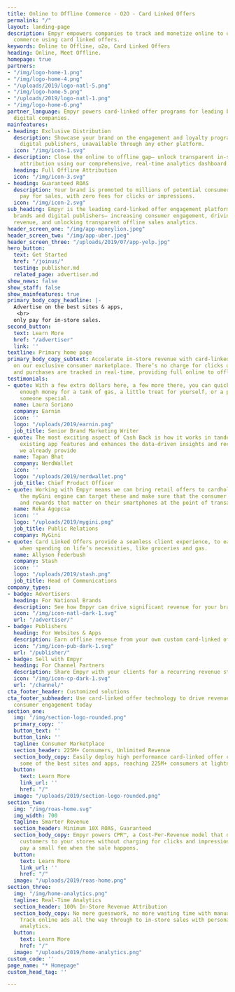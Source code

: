 ```yaml
---
title: Online to Offline Commerce - O2O - Card Linked Offers
permalink: "/"
layout: landing-page
description: Empyr empowers companies to track and monetize online to offline (o2o)
  commerce using card linked offers.
keywords: Online to Offline, o2o, Card Linked Offers
heading: Online, Meet Offline.
homepage: true
partners:
- "/img/logo-home-1.png"
- "/img/logo-home-4.png"
- "/uploads/2019/logo-natl-5.png"
- "/img/logo-home-5.png"
- "/uploads/2019/logo-natl-1.png"
- "/img/logo-home-6.png"
partner_language: Empyr powers card-linked offer programs for leading brands and top
  digital companies.
mainfeatures:
- heading: Exclusive Distribution
  description: Showcase your brand on the engagement and loyalty programs of leading
    digital publishers, unavailable through any other platform.
  icon: "/img/icon-1.svg"
- description: Close the online to offline gap– unlock transparent in-store sales
    attribution using our comprehensive, real-time analytics dashboard.
  heading: Full Offline Attribution
  icon: "/img/icon-3.svg"
- heading: Guaranteed ROAS
  description: Your brand is promoted to millions of potential consumers and you only
    pay for sales, with zero fees for clicks or impressions.
  icon: "/img/icon-2.svg"
sub_heading: Empyr is the leading card-linked offer engagement platform for national
  brands and digital publishers– increasing consumer engagement, driving guaranteed
  revenue, and unlocking transparent offline sales analytics.
header_screen_one: "/img/app-moneylion.jpeg"
header_screen_two: "/img/app-uber.jpeg"
header_screen_three: "/uploads/2019/07/app-yelp.jpg"
hero_button:
  text: Get Started
  href: "/joinus/"
  testing: publisher.md
  related_page: advertiser.md
show_news: false
show_staff: false
show_mainfeatures: true
primary_body_copy_headline: |-
  Advertise on the best sites & apps,
   <br>
  only pay for in-store sales.
second_button:
  text: Learn More
  href: "/advertiser"
  link: ''
textline: Primary home page
primary_body_copy_subtext: Accelerate in-store revenue with card-linked offer campaigns
  on our exclusive consumer marketplace. There’s no charge for clicks or impressions,
  and purchases are tracked in real-time, providing full online to offline attribution.
testimonials:
- quote: With a few extra dollars here, a few more there, you can quickly collect
    enough money for a tank of gas, a little treat for yourself, or a present for
    someone special.
  name: Laura Soriano
  company: Earnin
  icon: ''
  logo: "/uploads/2019/earnin.png"
  job_title: Senior Brand Marketing Writer
- quote: The most exciting aspect of Cash Back is how it works in tandem with our
    existing app features and enhances the data-driven insights and recommendations
    we already provide
  name: Tapan Bhat
  company: NerdWallet
  icon: ''
  logo: "/uploads/2019/nerdwallet.png"
  job_title: Chief Product Officer
- quote: Working with Empyr means we can bring retail offers to cardholders, but crucially
    the myGini engine can target these and make sure that the consumer gets the offers
    and rewards that matter on their smartphones at the point of transaction.
  name: Reka Agopcsa
  icon: ''
  logo: "/uploads/2019/mygini.png"
  job_title: Public Relations
  company: MyGini
- quote: Card Linked Offers provide a seamless client experience, to earn back money
    when spending on life’s necessities, like groceries and gas.
  name: Allyson Federbush
  company: Stash
  icon: ''
  logo: "/uploads/2019/stash.png"
  job_title: Head of Communications
company_types:
- badge: Advertisers
  heading: For National Brands
  description: See how Empyr can drive significant revenue for your brand at scale
  icon: "/img/icon-natl-dark-1.svg"
  url: "/advertiser/"
- badge: Publishers
  heading: For Websites & Apps
  description: Earn offline revenue from your own custom card-linked offer program
  icon: "/img/icon-pub-dark-1.svg"
  url: "/publisher/"
- badge: Sell with Empyr
  heading: For Channel Partners
  description: Share Empyr with your clients for a recurring revenue stream
  icon: "/img/icon-cp-dark-1.svg"
  url: "/channel/"
cta_footer_header: Customized solutions
cta_footer_subheader: Use card-linked offer technology to drive revenue and accelerate
  consumer engagement today
section_one:
  img: "/img/section-logo-rounded.png"
  primary_copy: ''
  button_text: ''
  button_link: ''
  tagline: Consumer Marketplace
  section_header: 225M+ Consumers, Unlimited Revenue
  section_body_copy: Easily deploy high performance card-linked offer campaigns on
    some of the best sites and apps, reaching 225M+ consumers at lightning speed.
  button:
    text: Learn More
    link_url: ''
    href: "/"
  image: "/uploads/2019/section-logo-rounded.png"
section_two:
  img: "/img/roas-home.svg"
  img_width: 700
  tagline: Smarter Revenue
  section_header: Minimum 10X ROAS, Guaranteed
  section_body_copy: Empyr powers CPR™, a Cost-Per-Revenue model that drives motivated
    customers to your stores without charging for clicks and impressions. You only
    pay a small fee when the sale happens.
  button:
    text: Learn More
    link_url: ''
    href: "/"
  image: "/uploads/2019/roas-home.png"
section_three:
  img: "/img/home-analytics.png"
  tagline: Real-Time Analytics
  section_header: 100% In-Store Revenue Attribution
  section_body_copy: No more guesswork, no more wasting time with manual reporting.
    Track online ads all the way through to in-store sales with personalized real-time
    analytics.
  button:
    text: Learn More
    href: "/"
  image: "/uploads/2019/home-analytics.png"
custom_code: ''
page_name: "* Homepage"
custom_head_tag: ''

---
```

